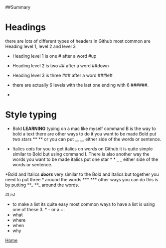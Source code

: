 ##Summary 

# Headings 

there are lots of different types of headers in Github most common are Heading level 1, level 2 and level 3 
* Heading level 1 is one # after a word
#up
* Heading level 2 is two ## after a word
##down
* Heading level 3 is three ### after a word
###left

* there are actually 6 levels with the last one ending with 6 ######.

* 

# Style typing 
* Bold **LEARNING** typing on a mac like myself  command B is the way to bold a text there are other ways to do it you want to be made Bold put two stars ** ** or you can put __ __ either side of the words or sentence. 
  
* Italics *cats* for you to get italics on words on Github it is quite simple similar to Bold but using command I. There is also another way the words you want to be made italics put one star * *  _ _ either side of the words or sentence. 

*Bold and Italics ***doors*** very similar to the Bold and Italics but together you need to put three * around the words *** *** other ways you can do this is by putting **_  **_ around the words.


#List
* to make a list its quite easy most common ways to have a list is using one of these 3. *  -  or a +.
* what
* where
* when
* why

 

[Home](README.md)
